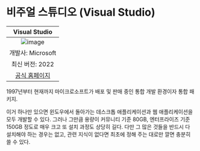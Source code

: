 # 비주얼 스튜디오 (Visual Studio)

| Visual Studio |
|:-------------:|
| ![image](https://user-images.githubusercontent.com/101777355/182400962-fb7944a2-a4fb-43c3-9726-8ac6dc660a1f.png) |
| 개발사: Microsoft |
| 최신 버전: 2022 |
| [공식 홈페이지](https://visualstudio.microsoft.com/ko/) |

1997년부터 현재까지 마이크로소프트가 배포 및 판매 중인 통합 개발 환경이자 통합 패키지.

이거 하나만 있으면 윈도우에서 돌아가는 데스크톱 애플리케이션과 웹 애플리케이션을 모두 개발할 수 있다. 그러나 그만큼 용량이 커뮤니티 기준 80GB, 엔터프라이즈 기준 150GB 정도로 매우 크고 또 설치 과정도 상당히 길다. 다만 그 많은 것들을 반드시 다 설치해야 하는 경우는 없고, 관련 지식이 없다면 최초에 정해 주는 대로만 깔면 충분히 쓸 수 있다.
